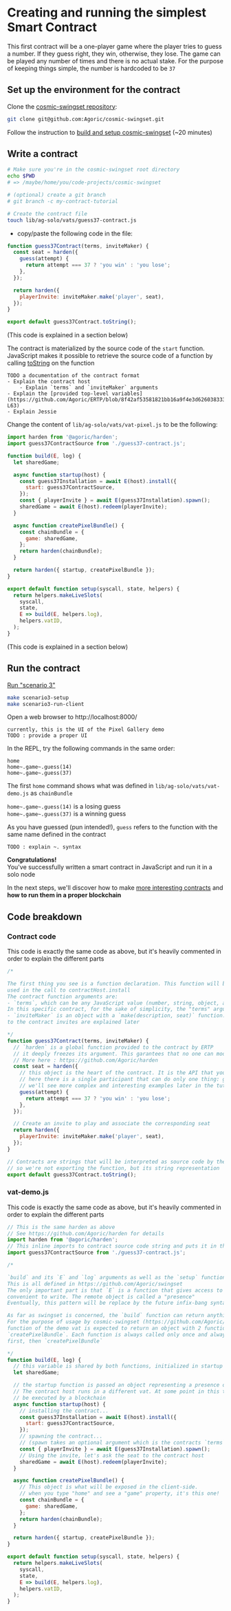 # Creating and running the simplest Smart Contract

This first contract will be a one-player game where the player tries to guess a number. If they guess right, they win, otherwise, they lose. The game can be played any number of times and there is no actual stake. For the purpose of keeping things simple, the number is hardcoded to be `37`


## Set up the environment for the contract

Clone the [cosmic-swingset repository](https://github.com/Agoric/cosmic-swingset):
```sh
git clone git@github.com:Agoric/cosmic-swingset.git
```

Follow the instruction to [build and setup cosmic-swingset](https://github.com/Agoric/cosmic-swingset#build-from-source) (~20 minutes)


## Write a contract

```sh
# Make sure you're in the cosmic-swingset root directory
echo $PWD
# => /maybe/home/you/code-projects/cosmic-swingset

# (optional) create a git branch
# git branch -c my-contract-tutorial

# Create the contract file
touch lib/ag-solo/vats/guess37-contract.js
```

- copy/paste the following code in the file:
```js
function guess37Contract(terms, inviteMaker) {
  const seat = harden({
    guess(attempt) {
      return attempt === 37 ? 'you win' : 'you lose';
    },
  });

  return harden({
    playerInvite: inviteMaker.make('player', seat),
  });
}

export default guess37Contract.toString();
```

(This code is explained in a section below)

The contract is materialized by the source code of the `start` function. JavaScript makes it possible to retrieve the source code of a function by calling [toString](https://developer.mozilla.org/en-US/docs/Web/JavaScript/Reference/Global_Objects/Function/toString) on the function

```
TODO a documentation of the contract format
- Explain the contract host
    - Explain `terms` and `inviteMaker` arguments
- Explain the [provided top-level variables](https://github.com/Agoric/ERTP/blob/8f42af53581821bb16a9f4e3d62603833354ef8b/core/contractHost.js#L53-L63)
- Explain Jessie
```

Change the content of `lib/ag-solo/vats/vat-pixel.js` to be the following:

```js
import harden from '@agoric/harden';
import guess37ContractSource from './guess37-contract.js';

function build(E, log) {
  let sharedGame;

  async function startup(host) {
    const guess37Installation = await E(host).install({
      start: guess37ContractSource,
    });
    const { playerInvite } = await E(guess37Installation).spawn();
    sharedGame = await E(host).redeem(playerInvite);
  }

  async function createPixelBundle() {
    const chainBundle = {
      game: sharedGame,
    };
    return harden(chainBundle);
  }

  return harden({ startup, createPixelBundle });
}

export default function setup(syscall, state, helpers) {
  return helpers.makeLiveSlots(
    syscall,
    state,
    E => build(E, helpers.log),
    helpers.vatID,
  );
}
```

(This code is explained in a section below)

## Run the contract

[Run "scenario 3"](https://github.com/Agoric/cosmic-swingset#scenario-3--no-testnet-develop-off-chain-demo)

```sh
make scenario3-setup
make scenario3-run-client
```

Open a web browser to http://localhost:8000/

```
currently, this is the UI of the Pixel Gallery demo
TODO : provide a proper UI
```

In the REPL, try the following commands in the same order:
```
home
home~.game~.guess(14)
home~.game~.guess(37)
```

The first `home` command shows what was defined in `lib/ag-solo/vats/vat-demo.js` as `chainBundle`

`home~.game~.guess(14)` is a losing guess\
`home~.game~.guess(37)` is a winning guess

As you have guessed (pun intended!), `guess` refers to the function with the same name defined in the contract

```
TODO : explain ~. syntax
```

**Congratulations!**\
You've successfully written a smart contract in JavaScript and run it in a solo node

In the next steps, we'll discover how to make [more interesting contracts](./smart-contracts-tutorial/terms-and-invitation.md) and **how to run them in a proper blockchain**


## Code breakdown

### Contract code

This code is exactly the same code as above, but it's heavily commented in order to explain the different parts

```js
/*

The first thing you see is a function declaration. This function will be used as the "start" function
used in the call to contractHost.install
The contract function arguments are:
- `terms`, which can be any JavaScript value (number, string, object, array, etc.).
In this specific contract, for the sake of simplicity, the "terms" argument is unused
- `inviteMaker` is an object with a `make(description, seat)` function. It is used to create "invites"
to the contract invites are explained later

*/
function guess37Contract(terms, inviteMaker) {
  // `harden` is a global function provided to the contract by ERTP
  // it deeply freezes its argument. This garantees that no one can modify the seat object
  // More here : https://github.com/Agoric/harden
  const seat = harden({ 
    // this object is the heart of the contract. It is the API that you provide to contract participants
    // here there is a single participant that can do only one thing: guess a number
    // we'll see more complex and interesting examples later in the tutorial
    guess(attempt) {
      return attempt === 37 ? 'you win' : 'you lose';
    },
  });

  // Create an invite to play and associate the corresponding seat
  return harden({
    playerInvite: inviteMaker.make('player', seat),
  });
}

// Contracts are strings that will be interpreted as source code by the contract host
// so we're not exporting the function, but its string representation
export default guess37Contract.toString();
```


### vat-demo.js

This code is exactly the same code as above, but it's heavily commented in order to explain the different parts

```js
// This is the same harden as above
// See https://github.com/Agoric/harden for details
import harden from '@agoric/harden';
// This inline imports to contract source code string and puts it in the `guess37ContractSource` variable
import guess37ContractSource from './guess37-contract.js';

/*

`build` and its `E` and `log` arguments as well as the `setup` function below are part of the vats API
This is all defined in https://github.com/Agoric/swingset
The only important part is that `E` is a function that gives access to remote objects in a way that's 
convenient to write. The remote object is called a "presence"
Eventually, this pattern will be replace by the future infix-bang syntax https://github.com/Agoric/proposal-infix-bang

As far as swingset is concerned, the `build` function can return anything. 
For the purpose of usage by cosmic-swingset (https://github.com/Agoric/cosmic-swingset), the `build` 
function of the demo vat is expected to return an object with 2 functions `startup` and 
`createPixelBundle`. Each function is always called only once and always `startup`
first, then `createPixelBundle`

*/
function build(E, log) {
  // this variable is shared by both functions, initialized in startup and used in createPixelBundle
  let sharedGame;

  // the startup function is passed an object representing a presence of the contract host
  // The contract host runs in a different vat. At some point in this tutorial, this different vat will 
  // be executed by a blockchain
  async function startup(host) {
    // installing the contract...
    const guess37Installation = await E(host).install({
      start: guess37ContractSource,
    });
    // spawning the contract...
    // (spawn takes an optional argument which is the contracts `terms`, but we're not using them here)
    const { playerInvite } = await E(guess37Installation).spawn();
    // Using the invite, let's ask the seat to the contract host
    sharedGame = await E(host).redeem(playerInvite);
  }

  async function createPixelBundle() {
    // This object is what will be exposed in the client-side.
    // when you type "home" and see a "game" property, it's this one!
    const chainBundle = {
      game: sharedGame,
    };
    return harden(chainBundle);
  }

  return harden({ startup, createPixelBundle });
}

export default function setup(syscall, state, helpers) {
  return helpers.makeLiveSlots(
    syscall,
    state,
    E => build(E, helpers.log),
    helpers.vatID,
  );
}
```